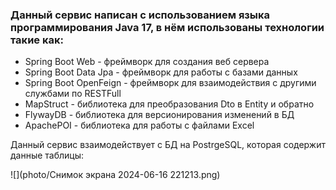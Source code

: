 ### Данный сервис написан с использованием языка программирования Java 17, в нём использованы технологии такие как:
- Spring Boot Web - фреймворк для создания веб сервера
- Spring Boot Data Jpa - фреймворк для работы с базами данных
- Spring Boot OpenFeign - фреймворк для взаимодействия с другими службами по RESTFull
- MapStruct - библиотека для преобразования Dto в Entity и обратно
- FlywayDB - библиотека для версионирования изменений в БД
- ApachePOI - библиотека для работы с файлами Excel

Данный сервис взаимодействует с БД на PostrgeSQL, которая содержит данные таблицы:

![](photo/Снимок экрана 2024-06-16 221213.png)